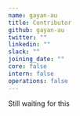```yaml
---
name: gayan-au
title: Contributor
github: gayan-au
twitter: ""
linkedin: ""
slack: ""
joining_date: ""
core: false
intern: false
operations: false
---
```


Still waiting for this
